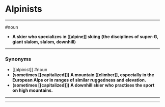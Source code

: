 # Alpinists
---
#noun
- **A skier who specializes in [[alpine]] skiing (the disciplines of super-G, giant slalom, slalom, downhill)**
---
### Synonyms
- [[alpinist]]
#noun
- **(sometimes [[capitalized]]) A mountain [[climber]], especially in the European Alps or in ranges of similar ruggedness and elevation.**
- **(sometimes [[capitalized]]) A downhill skier who practises the sport on high mountains.**
---
---
